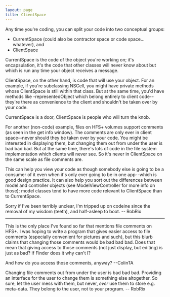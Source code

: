 ```yaml
---
layout: page
title: ClientSpace
---
```


Any time you're coding, you can split your code into two conceptual groups:


* CurrentSpace (could also be contractor space or code space... whatever), and
* ClientSpace


CurrentSpace is the code of the object you're working on; it's encapsulation, it's the code that other classes will never know about but which is run any time your object receives a message.

ClientSpace, on the other hand, is code that will use your object. For an example, if you're subclassing NSCell, you might have private methods whose ClientSpace is still within that class. But at the same time, you'd have methods like -representedObject which belong entirely to client code--they're there as convenience to the client and shouldn't be taken over by your code.

CurrentSpace is a door, ClientSpace is people who will turn the knob.

For another (non-code) example, files on HFS+ volumes support comments (as seen in the get info window). The comments are only ever in client space--never should they be taken over by your code. You might be interested in displaying them, but changing them out from under the user is bad bad bad. But at the same time, there's lots of code in the file system implementation which clients will never see. So it's never in ClientSpace on the same scale as file comments are.

This can help you view your code as though somebody else is going to be a consumer of it even when it's only ever going to be in one app--which is good design practice. It can also help you sort out the differences between model and controller objects (see ModelViewController for more info on those); model classes tend to have more code relevant to ClientSpace than to CurrentSpace.

Sorry if I've been terribly unclear, I'm tripped up on codeine since the removal of my wisdom (teeth), and half-asleep to boot. -- RobRix

----

This is the only place I've found so far that mentions file comments on HFS+.  I was hoping to write a program that gives easier access to file comments (especially convenient for pictures and such), but this blurb claims that changing those comments would be bad bad bad.  Does that mean that giving access to those comments (not just display, but editing) is just as bad?  If Finder does it why can't I?

And how do you access those comments, anyway?   --ColinTA

Changing file comments out from under the user is bad bad bad. Providing an interface for the user to change them is something else altogether. So sure, let the user mess with them, but never, *ever* use them to store e.g. meta-data. They belong to the user, not to your program. -- RobRix

